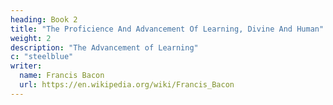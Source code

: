 ```yaml
---
heading: Book 2
title: "The Proficience And Advancement Of Learning, Divine And Human"
weight: 2
description: "The Advancement of Learning"
c: "steelblue"
writer:
  name: Francis Bacon
  url: https://en.wikipedia.org/wiki/Francis_Bacon
---
```

